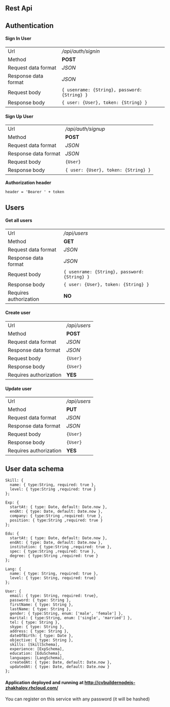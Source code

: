 ## Rest Api

## Authentication

#### Sign In User

|                     |                                             |
|---------------------|---------------------------------------------|
|Url                  |_/api/auth/signin_                           | 
|Method               |__POST__                                     |
|Request data format  |_JSON_                                       |
|Response data format |_JSON_                                       |
|Request body         |`{ usenrame: {String}, password: {String} }` |
|Response body        |`{ user: {User}, token: {String} }`          |

#### Sign Up User

|                     |                                         |
|---------------------|-----------------------------------------|
|Url                  |_/api/auth/signup_                       | 
|Method               |__POST__                                 |
|Request data format  |_JSON_                                   |
|Response data format |_JSON_                                   |
|Request body         |`{User}`                                 |
|Response body        |`{ user: {User}, token: {String} }`      |


__Authorization header__ 
```
header = 'Bearer ' + token
```

## Users ##

#### Get all users

|                       |                                             |
|-----------------------|---------------------------------------------|
|Url                    |_/api/users_                                 | 
|Method                 |__GET__                                      |
|Request data format    |_JSON_                                       |
|Response data format   |_JSON_                                       |
|Request body           |`{ usenrame: {String}, password: {String} }` |
|Response body          |`{ user: {User}, token: {String} }`          |
|Requires authorization |__NO__                                       |

#### Create user

|                       |               |
|-----------------------|---------------|
|Url                    |_/api/users_   | 
|Method                 |__POST__       |
|Request data format    |_JSON_         |
|Response data format   |_JSON_         |
|Request body           |`{User}`       |
|Response body          |`{User}`       |
|Requires authorization |__YES__        |

#### Update user

|                       |             |
|-----------------------|-------------|
|Url                    |_/api/users_ | 
|Method                 |__PUT__      |
|Request data format    |_JSON_       |
|Response data format   |_JSON_       |
|Request body           |`{User}`|
|Response body          |`{User}`|
|Requires authorization |__YES__      |


## User data schema 

```
Skill: {
  name: { type:String, required: true },
  level: { type:String ,required: true }
};

Exp: {
  startAt: { type: Date, default: Date.now },
  endAt: { type: Date, default: Date.now },
  company: { type:String ,required: true },
  position: { type:String ,required: true }
};

Edu: {
  startAt: { type: Date, default: Date.now },
  endAt: { type: Date, default: Date.now },
  institution: { type:String ,required: true },
  spec: { type:String ,required: true },
  degree: { type:String ,required: true }
};

Lang: {
  name: { type: String, required: true },
  level: { type: String, required: true}
};

User: {
  email: { type: String, required: true},
  password: { type: String },
  firstName: { type: String },
  lastName: { type: String },
  gender: { type:String, enum: ['male', 'female'] },
  marital: { type:String, enum: ['single', 'married'] },
  tel: { type: String },
  skype: { type: String },
  address: { type: String },
  dateOfBirth: { type: Date },
  objective: { type: String },
  skills: [SkillSchema],
  experience: [ExpSchema],
  education: [EduSchema],
  languages: [LangSchema],
  createdAt: { type: Date, default: Date.now },
  updatedAt: { type: Date, default: Date.now }
};
```
#### Application deployed and running at http://cvbuildernodejs-zhakhalov.rhcloud.com/
You can register on this service with any password (it will be hashed)
